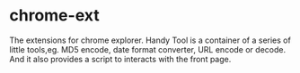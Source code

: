 # chrome-ext
The extensions for chrome explorer.
Handy Tool is a container of a series of little tools,eg. MD5 encode, date format converter, URL encode or decode. 
And it also provides a script to interacts with the front page.